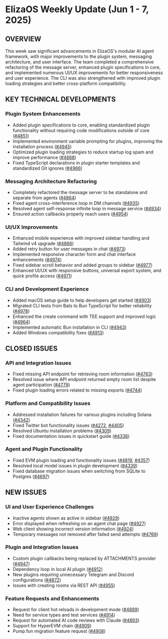 # ElizaOS Weekly Update (Jun 1 - 7, 2025)

## OVERVIEW
This week saw significant advancements in ElizaOS's modular AI agent framework, with major improvements to the plugin system, messaging architecture, and user interface. The team completed a comprehensive refactoring of the message server, enhanced plugin specifications in core, and implemented numerous UI/UX improvements for better responsiveness and user experience. The CLI was also strengthened with improved plugin loading strategies and better cross-platform compatibility.

## KEY TECHNICAL DEVELOPMENTS

### Plugin System Enhancements
- Added plugin specifications to core, enabling standardized plugin functionality without requiring code modifications outside of core ([#4851](https://github.com/elizaos/eliza/pull/4851))
- Implemented environment variable prompting for plugins, improving the installation process ([#4945](https://github.com/elizaos/eliza/pull/4945))
- Optimized plugin loading strategies to reduce startup log spam and improve performance ([#4868](https://github.com/elizaos/eliza/pull/4868))
- Fixed TypeScript declarations in plugin starter templates and standardized Git ignores ([#4966](https://github.com/elizaos/eliza/pull/4966))

### Messaging Architecture Refactoring
- Completely refactored the message server to be standalone and separate from agents ([#4864](https://github.com/elizaos/eliza/pull/4864))
- Fixed agent cross-interference loop in DM channels ([#4935](https://github.com/elizaos/eliza/pull/4935))
- Resolved agent self-response infinite loop in message service ([#4934](https://github.com/elizaos/eliza/pull/4934))
- Ensured action callbacks properly reach users ([#4954](https://github.com/elizaos/eliza/pull/4954))

### UI/UX Improvements
- Enhanced mobile experience with improved sidebar handling and Tailwind v4 upgrade ([#4866](https://github.com/elizaos/eliza/pull/4866))
- Added retry button for user messages in chat ([#4973](https://github.com/elizaos/eliza/pull/4973))
- Implemented responsive character form and chat interface enhancements ([#4974](https://github.com/elizaos/eliza/pull/4974))
- Fixed sidebar scroll behavior and added groups to sidebar ([#4977](https://github.com/elizaos/eliza/pull/4977))
- Enhanced UI/UX with responsive buttons, universal export system, and quick profile access ([#4971](https://github.com/elizaos/eliza/pull/4971))

### CLI and Development Experience
- Added macOS setup guide to help developers get started ([#4903](https://github.com/elizaos/eliza/pull/4903))
- Migrated CLI tests from Bats to Bun TypeScript for better reliability ([#4978](https://github.com/elizaos/eliza/pull/4978))
- Enhanced the create command with TEE support and improved logic ([#4964](https://github.com/elizaos/eliza/pull/4964))
- Implemented automatic Bun installation in CLI ([#4943](https://github.com/elizaos/eliza/pull/4943))
- Added Windows compatibility fixes ([#4913](https://github.com/elizaos/eliza/pull/4913))

## CLOSED ISSUES

### API and Integration Issues
- Fixed missing API endpoint for retrieving room information ([#4763](https://github.com/elizaos/eliza/issues/4763))
- Resolved issue where API endpoint returned empty room list despite agent participation ([#4779](https://github.com/elizaos/eliza/issues/4779))
- Fixed plugin loading errors related to missing exports ([#4744](https://github.com/elizaos/eliza/issues/4744))

### Platform and Compatibility Issues
- Addressed installation failures for various plugins including Solana ([#4342](https://github.com/elizaos/eliza/issues/4342))
- Fixed Twitter bot functionality issues ([#4272](https://github.com/elizaos/eliza/issues/4272), [#4405](https://github.com/elizaos/eliza/issues/4405))
- Resolved Ubuntu installation problems ([#4309](https://github.com/elizaos/eliza/issues/4309))
- Fixed documentation issues in quickstart guide ([#4336](https://github.com/elizaos/eliza/issues/4336))

### Agent and Plugin Functionality
- Fixed EVM plugin loading and functionality issues ([#4819](https://github.com/elizaos/eliza/issues/4819), [#4357](https://github.com/elizaos/eliza/issues/4357))
- Resolved local model issues in plugin development ([#4339](https://github.com/elizaos/eliza/issues/4339))
- Fixed database migration issues when switching from SQLite to Postgres ([#4697](https://github.com/elizaos/eliza/issues/4697))

## NEW ISSUES

### UI and User Experience Challenges
- Inactive agents shown as active in sidebar ([#4929](https://github.com/elizaos/eliza/issues/4929))
- Error displayed when refreshing on an agent chat page ([#4927](https://github.com/elizaos/eliza/issues/4927))
- Web client showing incorrect version information ([#4924](https://github.com/elizaos/eliza/issues/4924))
- Temporary messages not removed after failed send attempts ([#4769](https://github.com/elizaos/eliza/issues/4769))

### Plugin and Integration Issues
- Custom plugin callbacks being replaced by ATTACHMENTS provider ([#4947](https://github.com/elizaos/eliza/issues/4947))
- Dependency loop in local AI plugin ([#4912](https://github.com/elizaos/eliza/issues/4912))
- New plugins requiring unnecessary Telegram and Discord configurations ([#4872](https://github.com/elizaos/eliza/issues/4872))
- Issues with creating rooms via REST API ([#4955](https://github.com/elizaos/eliza/issues/4955))

### Feature Requests and Enhancements
- Request for client hot reloads in development mode ([#4889](https://github.com/elizaos/eliza/issues/4889))
- Need for service types and test services ([#4914](https://github.com/elizaos/eliza/issues/4914))
- Request for automated AI code reviews with Claude ([#4893](https://github.com/elizaos/eliza/issues/4893))
- Support for HyperEVM chain ([#4909](https://github.com/elizaos/eliza/issues/4909))
- Pump.fun migration feature request ([#4908](https://github.com/elizaos/eliza/issues/4908))